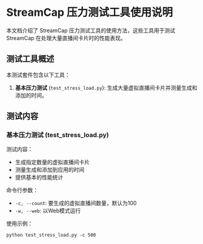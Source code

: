 # StreamCap 压力测试工具使用说明

本文档介绍了 StreamCap 压力测试工具的使用方法，这些工具用于测试 StreamCap 在处理大量直播间卡片时的性能表现。

## 测试工具概述

本测试套件包含以下工具：

1. **基本压力测试** (`test_stress_load.py`): 生成大量虚拟直播间卡片并测量生成和添加的时间。

## 测试内容

### 基本压力测试 (test_stress_load.py)

测试内容：
- 生成指定数量的虚拟直播间卡片
- 测量生成和添加到应用的时间
- 提供基本的性能统计

命令行参数：
- `-c, --count`: 要生成的虚拟直播间数量，默认为100
- `-w, --web`: 以Web模式运行

使用示例：
```
python test_stress_load.py -c 500
```
